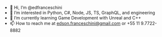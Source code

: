 - 👋 Hi, I’m @edfranceschini
- 👀 I’m interested in Python, C#, Node, JS, TS, GraphQL, and engineering 
- 🌱 I’m currently learning Game Development with Unreal and C++
- 📫 How to reach me at edson.franceschini@gmail.com or +55 11 9.7722-8882

<!---
edfranceschini/edfranceschini is a ✨ special ✨ repository because its `README.md` (this file) appears on your GitHub profile.
You can click the Preview link to take a look at your changes.
--->
